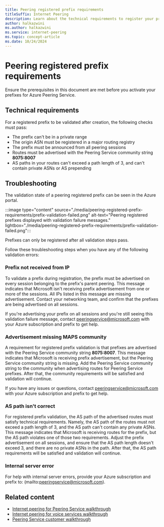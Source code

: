 ```yaml
---
title: Peering registered prefix requirements
titleSuffix: Internet Peering
description: Learn about the technical requirements to register your prefixes for Azure Peering Service and how to troubleshoot some issues.
author: halkazwini
ms.author: halkazwini
ms.service: internet-peering
ms.topic: concept-article
ms.date: 10/24/2024
---
```


# Peering registered prefix requirements

Ensure the prerequisites in this document are met before you activate your prefixes for Azure Peering Service.

## Technical requirements

For a registered prefix to be validated after creation, the following checks must pass:

* The prefix can't be in a private range
* The origin ASN must be registered in a major routing registry
* The prefix must be announced from all peering sessions
* Routes must be advertised with the Peering Service community string **8075:8007**
* AS paths in your routes can't exceed a path length of 3, and can't contain private ASNs or AS prepending

## Troubleshooting

The validation state of a peering registered prefix can be seen in the Azure portal.

:::image type="content" source="./media/peering-registered-prefix-requirements/prefix-validation-failed.png" alt-text="Peering registered prefixes displayed with validation failure messages." lightbox="./media/peering-registered-prefix-requirements/prefix-validation-failed.png":::

Prefixes can only be registered after all validation steps pass.

Follow these troubleshooting steps when you have any of the following validation errors:

### Prefix not received from IP

To validate a prefix during registration, the prefix must be advertised on every session belonging to the prefix's parent peering. This message indicates that Microsoft isn't receiving prefix advertisement from one or more of the sessions. All IPs listed in this message are missing advertisement. Contact your networking team, and confirm that the prefixes are being advertised on all sessions.

If you're advertising your prefix on all sessions and you're still seeing this validation failure message, contact peeringservice@microsoft.com with your Azure subscription and prefix to get help.

### Advertisement missing MAPS community

A requirement for registered prefix validation is that prefixes are advertised with the Peering Service community string **8075:8007**. This message indicates that Microsoft is receiving prefix advertisement, but the Peering Service community string is missing. Add the Peering Service community string to the community when advertising routes for Peering Service prefixes. After that, the community requirements will be satisfied and validation will continue.

If you have any issues or questions, contact peeringservice@microsoft.com with your Azure subscription and prefix to get help.

### AS path isn't correct

For registered prefix validation, the AS path of the advertised routes must satisfy technical requirements. Namely, the AS path of the routes must not exceed a path length of 3, and the AS path can't contain any private ASNs. This message indicates that Microsoft is receiving routes for the prefix, but the AS path violates one of those two requirements. Adjust the prefix advertisement on all sessions, and ensure that the AS path length doesn't exceed 3, and there are no private ASNs in the path. After that, the AS path requirements will be satisfied and validation will continue.

### Internal server error

For help with internal server errors, provide your Azure subscription and prefix to: (mailto:peeringservice@microsoft.com).

## Related content

* [Internet peering for Peering Service walkthrough](walkthrough-peering-service-all.md)
* [Internet peering for voice services walkthrough](walkthrough-communications-services-partner.md)
* [Peering Service customer walkthrough](../peering-service/customer-walkthrough.md)